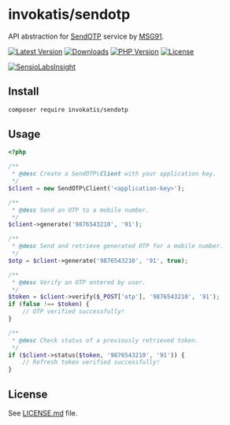 # invokatis/sendotp
API abstraction for [SendOTP](https://sendotp.msg91.com/) service by [MSG91](https://msg91.com/).

[![Latest Version][latest-version-image]][latest-version-url]
[![Downloads][downloads-image]][downloads-url]
[![PHP Version][php-version-image]][php-version-url]
[![License][license-image]][license-url]

[![SensioLabsInsight][insights-image]][insights-url]

Install
-------
```bash
composer require invokatis/sendotp
```

Usage
-----
```php
<?php

/**
 * @desc Create a SendOTP\Client with your application key.
 */
$client = new SendOTP\Client('<application-key>');

/**
 * @desc Send an OTP to a mobile number.
 */
$client->generate('9876543210', '91');

/**
 * @desc Send and retrieve generated OTP for a mobile number.
 */
$otp = $client->generate('9876543210', '91', true);

/**
 * @desc Verify an OTP entered by user.
 */
$token = $client->verify($_POST['otp'], '9876543210', '91');
if (false !== $token) {
    // OTP verified successfully!
}

/**
 * @desc Check status of a previously retrieved token.
 */
if ($client->status($token, '9876543210', '91')) {
    // Refresh token verified successfully!
}
```

License
------
See [LICENSE.md][license-url] file.

[latest-version-image]: https://img.shields.io/github/release/invokatis/sendotp.svg?style=flat-square
[latest-version-url]: https://github.com/invokatis/sendotp/releases
[downloads-image]: https://img.shields.io/packagist/dt/invokatis/sendotp.svg?style=flat-square
[downloads-url]: https://packagist.org/packages/invokatis/sendotp
[php-version-image]: http://img.shields.io/badge/php-5.4+-8892be.svg?style=flat-square
[php-version-url]: https://packagist.org/packages/invokatis/sendotp
[license-image]: https://img.shields.io/badge/license-MIT-brightgreen.svg?style=flat-square
[license-url]: LICENSE.md
[insights-image]: https://insight.sensiolabs.com/projects/f7db2e6c-c436-4d9a-a8a4-05b9dd3a53d2/small.png
[insights-url]: https://insight.sensiolabs.com/projects/f7db2e6c-c436-4d9a-a8a4-05b9dd3a53d2
